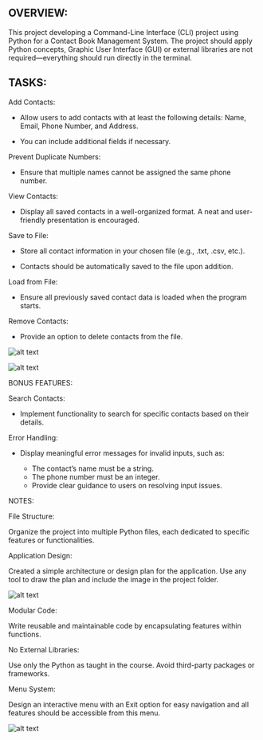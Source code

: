 ## OVERVIEW:

This project developing a Command-Line Interface (CLI) project using Python for a Contact Book Management System. The project should apply Python concepts, Graphic User Interface (GUI) or external libraries are not required—everything should run directly in the terminal.

## TASKS:

Add Contacts:

- Allow users to add contacts with at least the following details: Name, Email, Phone Number, and Address.

- You can include additional fields if necessary.

Prevent Duplicate Numbers:

- Ensure that multiple names cannot be assigned the same phone number.

View Contacts:

- Display all saved contacts in a well-organized format. A neat and user-friendly presentation is encouraged.

Save to File:

- Store all contact information in your chosen file (e.g., .txt, .csv, etc.).

- Contacts should be automatically saved to the file upon addition.

Load from File:

- Ensure all previously saved contact data is loaded when the program starts.

Remove Contacts:

- Provide an option to delete contacts from the file.

![alt text](docs/images/image.png)

![alt text](docs/images/image1.png)

BONUS FEATURES:

Search Contacts:

- Implement functionality to search for specific contacts based on their details.

Error Handling:

- Display meaningful error messages for invalid inputs, such as:

  - The contact’s name must be a string.
  - The phone number must be an integer.
  - Provide clear guidance to users on resolving input issues.

NOTES:

File Structure:

Organize the project into multiple Python files, each dedicated to specific features or functionalities.

Application Design:

Created a simple architecture or design plan for the application. Use any tool to draw the plan  and include the image in the project folder.

![alt text](docs/images/image2.png)

Modular Code:

Write reusable and maintainable code by encapsulating features within functions.

No External Libraries:

Use only the Python as taught in the course. Avoid third-party packages or frameworks.

Menu System:

Design an interactive menu with an Exit option for easy navigation and all features should be accessible from this menu.

![alt text](docs/images/image3.png)
